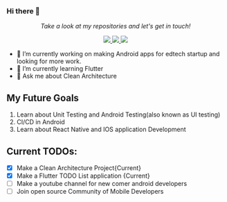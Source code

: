 ### Hi there 👋
<p align="center">
  <i>Take a look at my repositories and let's get in touch!</i>

<p align="center">
  <a href= "https://github.com/shashankdaima/">
    <img src="https://img.icons8.com/material-outlined/30/000000/source-code.png"/>
  </a>
  <a href= "https://www.linkedin.com/in/shashank-daima-b5b66b202/">
    <img src="https://img.icons8.com/material-outlined/30/000000/linkedin.png"/>
  </a>
  <a href= "https://t.me/daimashashank10">
    <img src="https://img.icons8.com/material/30/000000/telegram-app.png"/>
  </a>
  
</p>

- 🔭 I’m currently working on making Android apps for edtech startup and looking for more work.
- 🌱 I’m currently learning Flutter
- 💬 Ask me about Clean Architecture


## My Future Goals
1. Learn about Unit Testing and Android Testing(also known as UI testing)
2. CI/CD in Android
3. Learn about React Native and IOS application Development

## Current TODOs:
- [x] Make a Clean Architecture Project{Current}
- [x] Make a Flutter TODO List application {Current}
- [ ] Make a youtube channel for new comer android developers 
- [ ] Join open source Community of Mobile Developers
